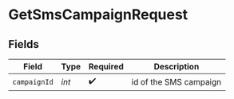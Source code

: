 # GetSmsCampaignRequest


## Fields

| Field                  | Type                   | Required               | Description            |
| ---------------------- | ---------------------- | ---------------------- | ---------------------- |
| `campaignId`           | *int*                  | :heavy_check_mark:     | id of the SMS campaign |